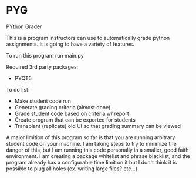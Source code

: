 # PYG
PYthon Grader

This is a program instructors can use to automatically grade python assignments.
It is going to have a variety of features.

To run this program run main.py

Required 3rd party packages:
- PYQT5

To do list:
- Make student code run
- Generate grading criteria (almost done)
- Grade student code based on criteria w/ report
- Create program that can be exported for students
- Transplant (replicate) old UI so that grading summary can be viewed

A major limition of this program so far is that you are running arbitrary student code on your machine. I am taking steps
to try to minimize the danger of this, but I am running this code personally in a smaller, good faith environment. I am
creating a package whitelist and phrase blacklist, and the program already has a configurable time limit on it but I
don't think it is possible to plug all holes (ex. writing large files? etc...)